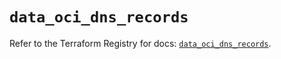 # `data_oci_dns_records`

Refer to the Terraform Registry for docs: [`data_oci_dns_records`](https://registry.terraform.io/providers/oracle/oci/6.18.0/docs/data-sources/dns_records).
